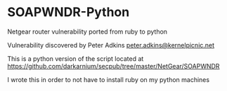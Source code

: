 # SOAPWNDR-Python
Netgear router vulnerability ported from ruby to python

Vulnerability discovered by Peter Adkins <peter.adkins@kernelpicnic.net>

This is a python version of the script located at https://github.com/darkarnium/secpub/tree/master/NetGear/SOAPWNDR

I wrote this in order to not have to install ruby on my python machines
